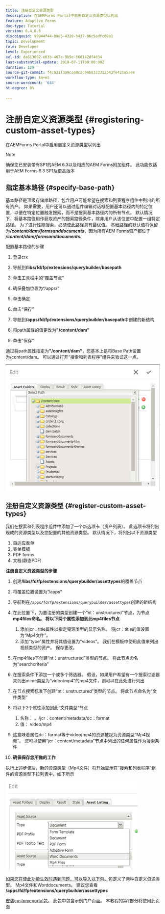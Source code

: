 ```yaml
---
title: 注册自定义资源类型
description: 在AEMForms Portal中启用自定义资源类型以列出
feature: Adaptive Forms
doc-type: Tutorial
version: 6.4,6.5
discoiquuid: 99944f44-0985-4320-b437-06c5adfc60a1
topic: Development
role: Developer
level: Experienced
exl-id: da613092-e03b-467c-9b9e-668142df4634
last-substantial-update: 2019-07-11T00:00:00Z
duration: 129
source-git-commit: f4c621f3a9caa8c2c64b8323312343fe421a5aee
workflow-type: tm+mt
source-wordcount: '644'
ht-degree: 0%

---
```


# 注册自定义资源类型 {#registering-custom-asset-types}

在AEMForms Portal中启用自定义资源类型以列出

>[!NOTE]
>
>确保您已安装带有SP1的AEM 6.3以及相应的AEM Forms附加组件。 此功能仅适用于AEM Forms 6.3 SP1及更高版本

## 指定基本路径 {#specify-base-path}

基本路径是顶级存储库路径，包含用户可能希望在搜索和列表程序组件中列出的所有资产。 如果需要，用户还可以通过组件编辑对话框配置基本路径内的特定位置，以便在特定位置触发搜索，而不是搜索基本路径内的所有节点。 默认情况下，将基本路径用作获取资产的搜索路径条件，除非用户从该位置中配置一组特定路径。 为了进行性能搜索，必须使此路径具有最优值。 基础路径的默认值将保留为&#x200B;**_/content/dam/formsanddocuments_**，因为所有AEM Forms资产都位于&#x200B;**_/content/dam/formsanddocuments._**

配置基本路径的步骤

1. 登录crx
1. 导航到&#x200B;**/libs/fd/fp/extensions/querybuilder/basepath**

1. 单击工具栏中的“覆盖节点”
1. 确保叠加位置为“/apps/”
1. 单击确定
1. 单击“保存”
1. 导航到&#x200B;**/apps/fd/fp/extensions/querybuilder/basepath**&#x200B;中创建的新结构

1. 将path属性的值更改为&#x200B;**&quot;/content/dam&quot;**
1. 单击“保存”

通过将path属性指定为&#x200B;**&quot;/content/dam&quot;**，您基本上是将Base Path设置为/content/dam。 可以通过打开“搜索和列表程序”组件来验证这一点。

![基本路径](assets/basepath.png)

## 注册自定义资源类型 {#register-custom-asset-types}

我们在搜索和列表程序组件中添加了一个新选项卡（资产列表）。 此选项卡将列出现成的资源类型以及您配置的其他资源类型。 默认情况下，将列出以下资源类型

1. 自适应表单
1. 表单模板
1. PDF forms
1. 文档(静态PDF)

**注册自定义资源类型的步骤**

1. 创建&#x200B;**/libs/fd/fp/extensions/querybuilder/assettypes**&#x200B;的覆盖节点

1. 将覆盖位置设置为“/apps”
1. 导航到在`/apps/fd/fp/extensions/querybuilder/assettypes`创建的新结构

1. 在此位置下，为要注册的类型创建一个“nt：unstructured”节点，为节点&#x200B;**mp4files命名。 将以下两个属性添加到此mp4files节点**

   1. 添加jcr：title属性以指定资源类型的显示名称。 将jcr：title的值设置为“Mp4文件”。
   1. 添加“type”属性并将其值设置为“videos”。 我们在模板中使用此值来列出视频类型的资产。 保存更改。

1. 在mp4files下创建“nt：unstructured”类型的节点。 将此节点命名为“searchcriteria”
1. 在搜索条件下添加一个或多个筛选器。 假设，如果用户希望有一个搜索过滤器来列出mime类型为“video/mp4”的mp4文件，则可以在此处进行列出
1. 在节点搜索标准下创建“nt：unstructured”类型的节点。 将此节点命名为“文件类型”
1. 将以下2个属性添加到此“文件类型”节点

   1. 名称： 。/jcr：content/metadata/dc：format
   1. 值： video/mp4

1. 这意味着属性dc：format等于video/mp4的资源被视为资源类型“Mp4视频”。 您可以使用“jcr：content/metadata”节点中列出的任何属性作为搜索条件

1. **确保保存您所做的工作**

执行上述步骤后，新的资源类型（Mp4文件）将开始显示在“搜索和列表程序”组件的资源类型下拉列表中，如下所示

![mp4files](assets/mp4files.png)

[如果您在使此功能生效时遇到问题，可以导入以下包。](assets/assettypeskt1.zip)包定义了两种自定义资源类型。 Mp4文件和Worddocuments。 建议您查看&#x200B;**/apps/fd/fp/extensions/querybuilder/assettypes**

[安装customeportal包](assets/customportalpage.zip)。 此包中包含示例门户页面。 本教程的第2部分将使用此页面
